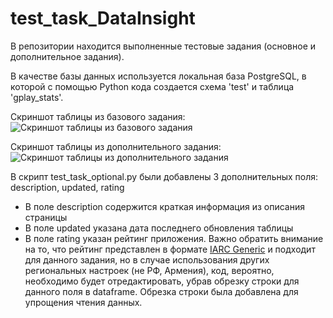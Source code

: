 # test_task_DataInsight
В репозитории находится выполненные тестовые задания (основное и дополнительное задания).

В качестве базы данных используется локальная база PostgreSQL, в которой с помощью Python кода создается схема 'test' и таблица 'gplay_stats'.

Скриншот таблицы из базового задания:
![Скриншот таблицы из базового задания](https://github.com/bengel-cooper/test_task_DataInsight/blob/main/table_screenshot.PNG)

Скриншот таблицы из дополнительного задания:
![Скриншот таблицы из дополнительного задания](https://github.com/bengel-cooper/test_task_DataInsight/blob/main/optional_table_screenshot.PNG)


В скрипт test_task_optional.py были добавлены 3 дополнительных поля: description, updated, rating
- В поле description содержится краткая информация из описания страницы
- В поле updated указана дата последнего обновления таблицы
- В поле rating указан рейтинг приложения. Важно обратить внимание на то, что рейтинг представлен в формате [IARC Generic](https://support.google.com/googleplay/android-developer/answer/9859655?hl=en) и подходит для данного задания, но в случае использования других региональных настроек (не РФ, Армения), код, вероятно, необходимо будет отредактировать, убрав обрезку строки для данного поля в dataframe. Обрезка строки была добавлена для упрощения чтения данных.
